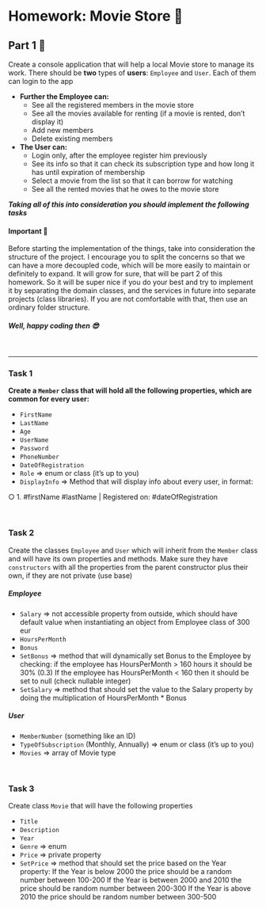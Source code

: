 # **Homework: Movie Store**  🎥 

## Part 1 👀

Create a console application that will help a local Movie store to manage its work. There should be **two** types of **users**:
`Employee` and `User`. Each of them can login to the app
*	**Further the Employee can:**
    *	See all the registered members in the movie store
    *	See all the movies available for renting (if a movie is rented, don’t display it)
    *	Add new members
    *	Delete existing members
*	**The User can:**
    *	Login only, after the employee register him previously
    *	See its info so that it can check its subscription type and how long it has until expiration of membership
    *	Select a movie from the list so that it can borrow for watching
    *	See all the rented movies that he owes to the movie store

***Taking all of this into consideration you should implement the following tasks***

#### **Important** 📢

Before starting the implementation of the things, take into consideration the structure of the project. I encourage you to split the concerns so that we can have a more decoupled code, which will be more easily to maintain or definitely to expand. It will grow for sure, that will be part 2 of this homework. 
So it will be super nice if you do your best and try to implement it by separating the domain classes, and the services in future into separate projects (class libraries). 
If you are not comfortable with that, then use an ordinary folder structure.



##### Well, happy coding then 😎
&nbsp;

---

### Task 1
**Create a `Member` class that will hold all the following properties, which are common for every user:**
*	`FirstName`
*	`LastName`
*	`Age`
*	`UserName`
*	`Password`
*	`PhoneNumber`
*	`DateOfRegistration`
*	`Role` => enum or class (it’s up to you)
*	`DisplayInfo` => Method that will display info about every user, in format:

   ○	1. #firstName #lastName | Registered on: #dateOfRegistration

&nbsp; 

### Task 2

Create the classes `Employee` and `User` which will inherit from the `Member` class and will have its own properties and methods. Make sure they have `constructors` with all the properties from the parent constructor plus their own, if they are not private (use base)
##### *Employee*
* `Salary` => not accessible property from outside, which should have default value when instantiating an object from Employee class of 300 eur
* `HoursPerMonth`
* `Bonus`
* `SetBonus` => method that will dynamically set Bonus to the Employee by checking: 
if the employee has HoursPerMonth > 160 hours it should be 30% (0.3)
If the employee has HoursPerMonth < 160 then it should be set to null (check nullable integer)
* `SetSalary` => method that should set the value to the Salary property by doing the multiplication of HoursPerMonth * Bonus
##### *User*
* `MemberNumber` (something like an ID) 
* `TypeOfSubscription` (Monthly, Annually) => enum or class (it’s up to you)
* `Movies` => array of Movie type 

&nbsp;

### Task 3
Create class `Movie` that will have the following properties
* `Title`
* `Description`
* `Year`
* `Genre` => enum 
* `Price` => private property 
* `SetPrice` => method that should set the price based on the Year property:
 If the Year is below 2000 the price should be a random number between 100-200
 If the Year is between 2000 and 2010 the price should be random number between 200-300
 If the Year is above 2010 the price should be random number between 300-500

